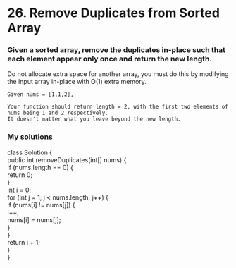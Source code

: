 # 26. Remove Duplicates from Sorted Array





### Given a sorted array, remove the duplicates in-place such that each element appear only once and return the new length.

Do not allocate extra space for another array, you must do this by modifying the input array in-place with O(1) extra memory.


```
Given nums = [1,1,2],

Your function should return length = 2, with the first two elements of nums being 1 and 2 respectively.
It doesn't matter what you leave beyond the new length.
```

### My solutions
class Solution {<br>
    public int removeDuplicates(int[] nums) {<br>
        if (nums.length == 0) {<br>
            return 0;<br>
        }<br>
        int i = 0;<br>
        for (int j = 1; j < nums.length; j++) {<br>
            if (nums[i] != nums[j]) {<br>
                i++;<br>
                nums[i] = nums[j];<br>
            }<br>
        }<br>
        return i + 1;<br>
    }<br>
}<br>
